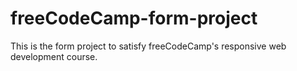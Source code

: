# freeCodeCamp-form-project
 This is the form project to satisfy freeCodeCamp's responsive web development course.
